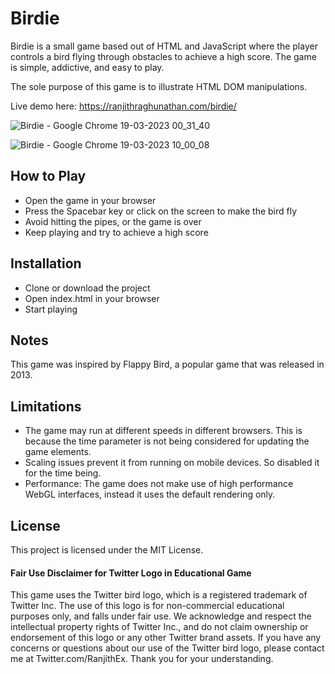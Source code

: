 # Birdie
Birdie is a small game based out of HTML and JavaScript where the player controls a bird flying through obstacles to achieve a high score. The game is simple, addictive, and easy to play.

The sole purpose of this game is to illustrate HTML DOM manipulations. 

Live demo here: https://ranjithraghunathan.com/birdie/

![Birdie - Google Chrome 19-03-2023 00_31_40](https://user-images.githubusercontent.com/123010711/226130794-5dc8df89-d421-4053-b659-a75b3eb5790e.png)

![Birdie - Google Chrome 19-03-2023 10_00_08](https://user-images.githubusercontent.com/123010711/226153766-07e9577b-ce8b-4387-a051-e8f09a8c1bf5.png)


## How to Play
- Open the game in your browser
- Press the Spacebar key or click on the screen to make the bird fly
- Avoid hitting the pipes, or the game is over
- Keep playing and try to achieve a high score

## Installation
- Clone or download the project
- Open index.html in your browser
- Start playing

## Notes
This game was inspired by Flappy Bird, a popular game that was released in 2013. 

## Limitations
- The game may run at different speeds in different browsers. This is because the time parameter is not being considered for updating the game elements.
- Scaling issues prevent it from running on mobile devices. So disabled it for the time being.
- Performance: The game does not make use of high performance WebGL interfaces, instead it uses the default rendering only.

## License
This project is licensed under the MIT License.

#### Fair Use Disclaimer for Twitter Logo in Educational Game
This game uses the Twitter bird logo, which is a registered trademark of Twitter Inc. The use of this logo is for non-commercial educational purposes only, and falls under fair use. We acknowledge and respect the intellectual property rights of Twitter Inc., and do not claim ownership or endorsement of this logo or any other Twitter brand assets. If you have any concerns or questions about our use of the Twitter bird logo, please contact me at Twitter.com/RanjithEx. Thank you for your understanding.
